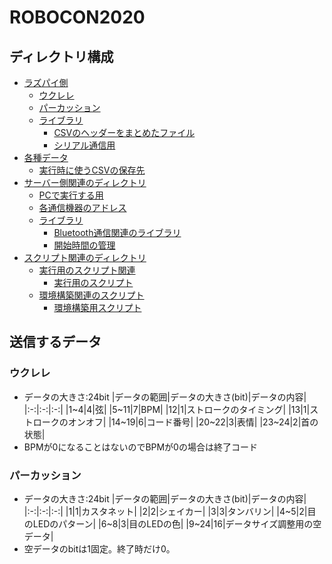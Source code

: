 # ROBOCON2020
## ディレクトリ構成
- [ラズパイ側](./client)
  - [ウクレレ](./client/client_u.py)
  - [パーカッション](./client/client_p.py)
  - [ライブラリ](./client/library/)
    - [CSVのヘッダーをまとめたファイル](./client/library/head.py)
    - [シリアル通信用](./client/library/serial_connect.py)
- [各種データ](./data)
  - [実行時に使うCSVの保存先](./data/csv/)
- [サーバー側関連のディレクトリ](./master)
  - [PCで実行する用](.//master/master.py)
  - [各通信機器のアドレス](./master/address.py)
  - [ライブラリ](./master/library/)
    - [Bluetooth通信関連のライブラリ](./master/library/bt_connect.py)
    - [開始時間の管理](./master/library/timestamp.py)
- [スクリプト関連のディレクトリ](./scripts)
  - [実行用のスクリプト関連](./scripts/run)
    - [実行用のスクリプト](./scripts/run/run.sh)
  - [環境構築関連のスクリプト](./scripts/setup/)
    - [環境構築用スクリプト](./scripts/setup/install.sh)

## 送信するデータ
### ウクレレ
  - データの大きさ:24bit
    |データの範囲|データの大きさ(bit)|データの内容|
    |:-:|:-:|:-:|
    |1~4|4|弦|
    |5~11|7|BPM|
    |12|1|ストロークのタイミング|
    |13|1|ストロークのオンオフ|
    |14~19|6|コード番号|
    |20~22|3|表情|
    |23~24|2|首の状態|
  - BPMが0になることはないのでBPMが0の場合は終了コード
### パーカッション
  - データの大きさ:24bit
    |データの範囲|データの大きさ(bit)|データの内容|
    |:-:|:-:|:-:|
    |1|1|カスタネット|
    |2|2|シェイカー|
    |3|3|タンバリン|
    |4~5|2|目のLEDのパターン|
    |6~8|3|目のLEDの色|
    |9~24|16|データサイズ調整用の空データ|
  - 空データのbitは1固定。終了時だけ0。
